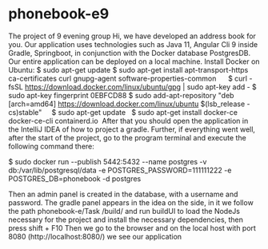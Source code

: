 # phonebook-e9
The project of 9 evening group
Hi, we have developed an address book for you. Our application uses technologies such as Java 11, Angular Cli 9 inside Gradle, Springboot, in conjunction with the Docker database PostgresDB. Our entire application can be deployed on a local machine. Install Docker on Ubuntu:
$ sudo apt-get update
$ sudo apt-get install apt-transport-https ca-certificates curl gnupg-agent software-properties-common
    
$ curl -fsSL https://download.docker.com/linux/ubuntu/gpg | sudo apt-key add -
$ sudo apt-key fingerprint 0EBFCD88
$ sudo add-apt-repository "deb [arch=amd64] https://download.docker.com/linux/ubuntu $(lsb_release -cs)stable"
   
$ sudo apt-get update
 
$ sudo apt-get install docker-ce docker-ce-cli containerd.io
 After that you should open the application in the IntelliJ IDEA of how to project a gradle. Further, if everything went well, after the start of the project, go to the program terminal and execute the following command there:

$ sudo docker run --publish 5442:5432 --name postgres -v db:/var/lib/postgresql/data -e POSTGRES_PASSWORD=111111222 -e POSTGRES_DB=phonebook -d postgres

Then an admin panel is created in the database, with a username and password. Тhe gradle panel appears in the idea on the side, in it we follow the path phonebook-e/Task /build/ and run buildUI to load the NodeJs necessary for the project and install the necessary dependencies, then press shift + F10
Then we go to the browser and on the local host with port 8080 (http://localhost:8080/) we see our application
